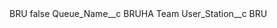 <?xml version="1.0" encoding="UTF-8"?>
<CustomMetadata xmlns="http://soap.sforce.com/2006/04/metadata" xmlns:xsi="http://www.w3.org/2001/XMLSchema-instance" xmlns:xsd="http://www.w3.org/2001/XMLSchema">
    <label>BRU</label>
    <protected>false</protected>
    <values>
        <field>Queue_Name__c</field>
        <value xsi:type="xsd:string">BRUHA Team</value>
    </values>
    <values>
        <field>User_Station__c</field>
        <value xsi:type="xsd:string">BRU</value>
    </values>
</CustomMetadata>
